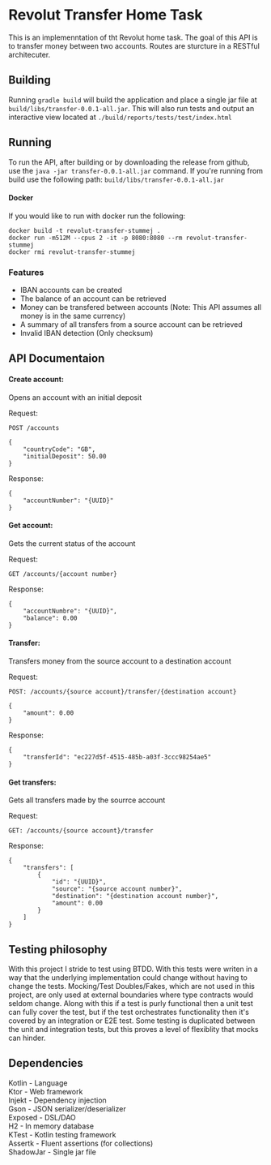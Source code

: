 # Revolut Transfer Home Task
This is an implemenntation of tht Revolut home task.  The goal of this API is to transfer money between two accounts.  Routes are sturcture in a RESTful architecuter.

## Building
Running `gradle build` will build the application and place a single jar file at `build/libs/transfer-0.0.1-all.jar`.  This will also run tests and output an interactive view located at `./build/reports/tests/test/index.html`

## Running
To run the API, after building or by downloading the release from github, use the `java -jar transfer-0.0.1-all.jar` command.  If you're running from build use the following path: `build/libs/transfer-0.0.1-all.jar`

#### Docker
If you would like to run with docker run the following:
```shell
docker build -t revolut-transfer-stummej .
docker run -m512M --cpus 2 -it -p 8080:8080 --rm revolut-transfer-stummej
docker rmi revolut-transfer-stummej
```

### Features
* IBAN accounts can be created
* The balance of an account can be retrieved
* Money can be transfered between accounts (Note: This API assumes all money is in the same currency)
* A summary of all transfers from a source account can be retrieved
* Invalid IBAN detection (Only checksum)

## API Documentaion
#### Create account: 
Opens an account with an initial deposit

Request:
```
POST /accounts

{
    "countryCode": "GB",
    "initialDeposit": 50.00
}
```

Response:
```
{
    "accountNumber": "{UUID}"
}
```

#### Get account:
Gets the current status of the account

Request:
```
GET /accounts/{account number}
```

Response:
```
{
    "accountNumbre": "{UUID}",
    "balance": 0.00
}
```

#### Transfer:
Transfers money from the source account to a destination account

Request:
```
POST: /accounts/{source account}/transfer/{destination account}

{
    "amount": 0.00
}
```

Response:
```
{
    "transferId": "ec227d5f-4515-485b-a03f-3ccc98254ae5"
}
```

#### Get transfers:
Gets all transfers made by the sourrce account

Request:
```
GET: /accounts/{source account}/transfer
```

Response:
```
{
    "transfers": [
        {
            "id": "{UUID}",
            "source": "{source account number}",
            "destination": "{destination account number}",
            "amount": 0.00
        }
    ]
}
```

## Testing philosophy
With this project I stride to test using BTDD.  With this tests were writen in a way that the underlying implementation could change without having to change the tests.  Mocking/Test Doubles/Fakes, which are not used in this project, are only used at external boundaries where type contracts would seldom change.  Along with this if a test is purly functional then a unit test can fully cover the test, but if the test orchestrates functionality then it's covered by an integration or E2E test.  Some testing is duplicated between the unit and integration tests, but this proves a level of flexiblity that mocks can hinder.

## Dependencies
Kotlin - Language  
Ktor - Web framework  
Injekt - Dependency injection  
Gson - JSON serializer/deserializer  
Exposed - DSL/DAO  
H2 - In memory database  
KTest - Kotlin testing framework  
Assertk - Fluent assertions (for collections)  
ShadowJar - Single jar file  
